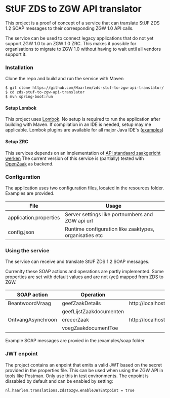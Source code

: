 # StUF ZDS to ZGW API translator #

This project is a proof of concept of a service that can translate StUF ZDS 1.2 SOAP messages to their corresponding ZGW 1.0 API calls.

The service can be used to connect legacy applications that do not yet support ZGW 1.0 to an ZGW 1.0 ZRC. This makes it possible for organisations to migrate to
ZGW 1.0 without having to wait until all vendors support it.
 

### Installation ###

Clone the repo and build and run the service with Maven

```
$ git clone https://github.com/Haarlem/zds-stuf-to-zgw-api-translator/
$ cd zds-stuf-to-zgw-api-translator
$ mvn spring-boot:run
```

#### Setup Lombok 
This project uses [Lombok](https://projectlombok.org/). No setup is required to run the application after building with Maven.
If compilation in an IDE is needed, setup may me applicable. 
Lombok plugins are available for all major Java IDE's ([examples](https://www.baeldung.com/lombok-ide))

#### Setup ZRC
This services depends on an implementation of [API standaard zaakgericht werken](https://www.vngrealisatie.nl/producten/api-standaarden-zaakgericht-werken)
The current version of this service is (partially) tested with [OpenZaak](https://github.com/open-zaak/open-zaak) as backend.

### Configuration
The application uses two configuration files, located in the resources folder. Examples are provided.

| File        | Usage          | 
| ------------- | ------------- | 
| application.properties | Server settings like portnumbers and ZGW api url | 
| config.json | Runtime configuration like zaaktypes, organisaties etc |

### Using the service
The service can receive and translate StUF ZDS 1.2 SOAP messages.
 
Currenlty these SOAP actions and operations are partly implemented. Some properties are set with default values and are 
not (yet) mapped from ZDS to ZGW.

|SOAP action |Operation| Endpoint |
| ----- | ----- |------ |
| BeantwoordVraag | geefZaakDetails | http://localhost:8080/BeantwoordVraag | 
| |geefLijstZaakdocumenten  |
| OntvangAsynchroon | creeerZaak | http://localhost:8080/OntvangAsynchroon |
| | voegZaakdocumentToe | |

Example SOAP messages are provied in the /examples/soap folder
 
 
 
### JWT enpoint
The project contains an enpoint that emits a valid JWT based on the secret provided in the properties file.
This can be used when using the ZGW API in tools like Postman. Only use this in test environments.
The enpoint is dissabled by default and can be enabled by setting:

```
nl.haarlem.translations.zdstozgw.enableJWTEntpoint = true
``` 
